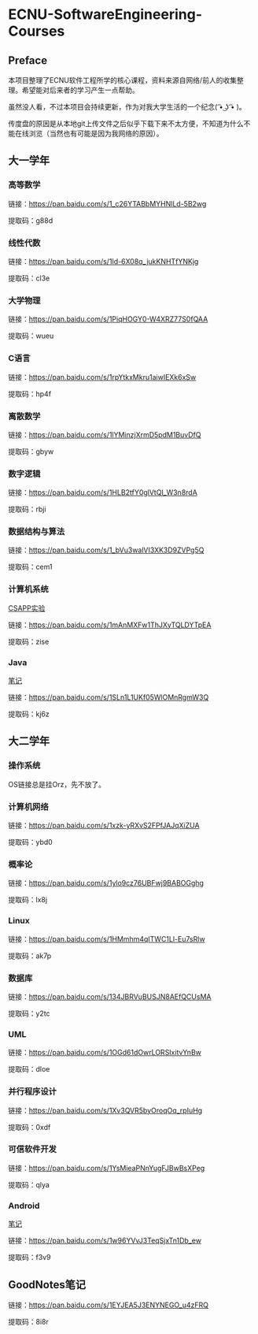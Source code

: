 # ECNU-SoftwareEngineering-Courses

## Preface
本项目整理了ECNU软件工程所学的核心课程，资料来源自网络/前人的收集整理。希望能对后来者的学习产生一点帮助。

虽然没人看，不过本项目会持续更新，作为对我大学生活的一个纪念( ͡• ͜ʖ ͡• )。

传度盘的原因是从本地git上传文件之后似乎下载下来不太方便，不知道为什么不能在线浏览（当然也有可能是因为我网络的原因）。


## 大一学年

### 高等数学
    
链接：https://pan.baidu.com/s/1_c26YTABbMYHNlLd-5B2wg 
    
提取码：g88d 

### 线性代数

链接：https://pan.baidu.com/s/1Id-6X08q_jukKNHTfYNKjg 

提取码：cl3e 

### 大学物理

链接：https://pan.baidu.com/s/1PiqHOGY0-W4XRZ77S0fQAA 

提取码：wueu 

### C语言

链接：https://pan.baidu.com/s/1rpYtkxMkru1aiwIEXk6xSw 

提取码：hp4f 

### 离散数学

链接：https://pan.baidu.com/s/1lYMinzjXrmD5pdM1BuvDfQ 

提取码：gbyw 

### 数字逻辑

链接：https://pan.baidu.com/s/1HLB2tfY0glVtQl_W3n8rdA 

提取码：rbji 

### 数据结构与算法

链接：https://pan.baidu.com/s/1_bVu3walVI3XK3D9ZVPg5Q 

提取码：cem1 

### 计算机系统

[CSAPP实验](https://blog.csdn.net/dwenking/category_9898908.html)

链接：https://pan.baidu.com/s/1mAnMXFw1ThJXyTQLDYTpEA 

提取码：zise 

### Java
    
[笔记](https://blog.csdn.net/dwenking/category_10189892.html)

链接：https://pan.baidu.com/s/1SLn1L1UKf05WlOMnRgmW3Q 

提取码：kj6z 

## 大二学年

### 操作系统

OS链接总是挂Orz，先不放了。

### 计算机网络

链接：https://pan.baidu.com/s/1xzk-yRXvS2FPfJAJqXiZUA 

提取码：ybd0 

### 概率论

链接：https://pan.baidu.com/s/1ylo9cz76UBFwj9BABOGghg 

提取码：lx8j 

### Linux

链接：https://pan.baidu.com/s/1HMmhm4qITWC1Ll-Eu7sRlw 

提取码：ak7p 

### 数据库

链接：https://pan.baidu.com/s/134JBRVuBUSJN8AEfQCUsMA 

提取码：y2tc 

### UML

链接：https://pan.baidu.com/s/1OGd61dOwrLORSIxitvYnBw 

提取码：dloe 

### 并行程序设计

链接：https://pan.baidu.com/s/1Xv3QVR5byOroqOq_rpIuHg 

提取码：0xdf 

### 可信软件开发

链接：https://pan.baidu.com/s/1YsMieaPNnYugFJBwBsXPeg 

提取码：qlya 

### Android

[笔记](https://www.yuque.com/books/share/f16383d6-7c15-4df8-8807-ecc940d03cc2?)

链接：https://pan.baidu.com/s/1w96YVvJ3TeqSjxTn1Db_ew 

提取码：f3v9 

## GoodNotes笔记

链接：https://pan.baidu.com/s/1EYJEA5J3ENYNEGO_u4zFRQ 

提取码：8i8r 
